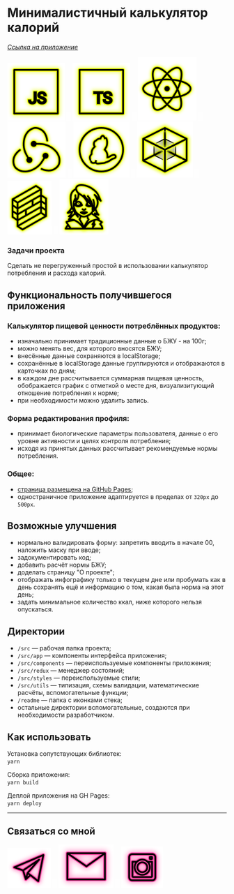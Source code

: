 # Минималистичный калькулятор калорий

_[Ссылка на приложение](https://beagle-elgaeb.github.io/pet-clculator-calories/ "Приложение")_

<p>
  <a href="https://developer.mozilla.org/ru/docs/Web/JavaScript"><img src="readme/icon-js.svg" alt="JS"></a>
    <img src="readme/icon-whitespace-5px.svg"/>
  <a href="https://www.typescriptlang.org/"><img src="readme/icon-ts.svg" alt="TS"></a>
    <img src="readme/icon-whitespace-5px.svg"/>
  <a href="https://ru.reactjs.org/"><img src="readme/icon-react.svg" alt="React"></a>
    <img src="readme/icon-whitespace-5px.svg"/>
  <a href="https://redux.js.org/"><img src="readme/icon-redux.svg" alt="Redux"></a>
    <img src="readme/icon-whitespace-5px.svg"/>
  <a href="https://yarnpkg.com/"><img src="readme/icon-yarn.svg" alt="Yarn"></a>
    <img src="readme/icon-whitespace-5px.svg"/>
  <a href="https://webpack.js.org/"><img src="readme/icon-webpack.svg" alt="WebPack"></a>
    <!-- <img src="readme/icon-whitespace-5px.svg"/>
  <a href="https://ru.wikipedia.org/wiki/REST"><img src="readme/icon-api.svg" alt="REST API"></a> -->
    <!-- <img src="readme/icon-whitespace-5px.svg"/>
  <a href="https://nodejs.org/ru/docs/"><img src="readme/icon-node.svg" alt="NodeJS"></a> -->
    <!-- <img src="readme/icon-whitespace-5px.svg"/>
  <a href="https://expressjs.com/ru/"><img src="readme/icon-express.svg" alt="ExpressJS"></a> -->
    <img src="readme/icon-whitespace-5px.svg"/>
  <a href="https://formik.org/"><img src="readme/icon-formik.svg" alt="Formik"></a>
    <img src="readme/icon-whitespace-5px.svg"/>
  <a href="https://emotion.sh/docs/introduction"><img src="readme/icon-emotion.svg" alt="Emotion"></a>
    <!-- <img src="readme/icon-whitespace-5px.svg"/> -->
  <!-- <a href="https://www.chartjs.org/"><img src="readme/icon-chart.svg" alt="ChartJs"></a> -->
</p>

### Задачи проекта

Сделать не перегруженный простой в использовании калькулятор потребления и расхода калорий.

## Функциональность получившегося приложения

### Калькулятор пищевой ценности потреблённых продуктов:

- изначально принимает традиционные данные о БЖУ - на 100г;
- можно менять вес, для которого вносятся БЖУ;
- внесённые данные сохраняются в localStorage;
- сохранённые в localStorage данные группируются и отображаются в карточках по дням;
- в каждом дне рассчитывается суммарная пищевая ценность, обображается график с отметкой о месте дня, визуализитующий отношение потребления к норме;
- при необходимости можно удалить запись.

### Форма редактирования профиля:

- принимает биологические параметры пользователя, данные о его уровне активности и целях контроля потребления;
- исходя из принятых данных рассчитывает рекомендуемые нормы потребления.

### Общее:

<!-- - проработан UX (); -->
- [страница размещена на GitHub Pages](https://beagle-elgaeb.github.io/pet-clculator-calories/ "Приложение");
- одностраничное приложение адаптируется в пределах от `320px` до `500px`.

## Возможные улучшения

- нормально валидировать форму: запретить вводить в начале 00, наложить маску при вводе;
- задокументировать код;
- добавить расчёт нормы БЖУ;
- доделать страницу "О проекте";
- отображать инфографику только в текущем дне или пробумать как в день сохранять ещё и информацию о том, какая была норма на этот день;
- задать минимальное количество ккал, ниже которого нельзя опускаться.

## Директории

- `/src` — рабочая папка проекта;
- `/src/app` — компоненты интерфейса приложения;
- `/src/components` — переиспользуемые компоненты приложения;
- `/src/redux` — менеджер состояний;
- `/src/styles` — переиспользуемые стили;
- `/src/utils` — типизация, схемы валидации, математические расчёты, вспомогательные функции;
- `/readme` — папка с иконками стека;
- остальные директории вспомогательные, создаются при необходимости разработчиком.

## Как использовать

Установка сопутствующих библиотек:  
`yarn`

Сборка приложения:  
`yarn build`

Деплой приложения на GH Pages:  
`yarn deploy`

---

## Связаться со мной

<p>
  <a href="https://t.me/evgevgevge"><img src="readme/icon-tg.svg" alt="Telegram"></a>
    <img src="readme/icon-whitespace-5px.svg"/>
  <a href="mailto:beagle-elgaeb@ya.ru"><img src="readme/icon-mail.svg" alt="Mail"></a>
    <img src="readme/icon-whitespace-5px.svg"/>
  <a href="https://www.instagram.com/evg._.su/"><img src="readme/icon-inst.svg" alt="Instagram"></a>
</p>
